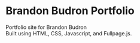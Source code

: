 # Brandon Budron Portfolio
Portfolio site for Brandon Budron <br/>
Built using HTML, CSS, Javascript, and Fullpage.js.